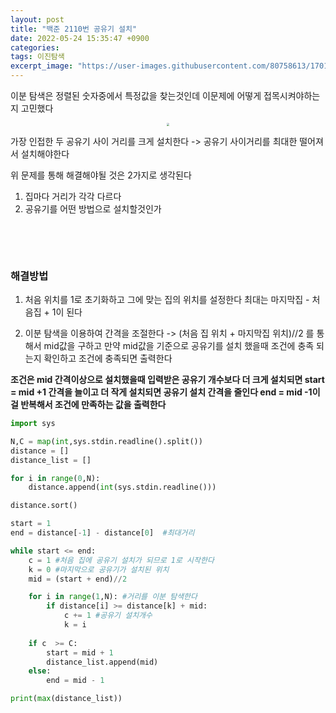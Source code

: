 ```yaml
---
layout: post
title: "백준 2110번 공유기 설치"
date: 2022-05-24 15:35:47 +0900
categories:
tags: 이진탐색
excerpt_image: "https://user-images.githubusercontent.com/80758613/170185236-ef29500d-7300-4708-a2fa-cb5aed520788.png"
---
```


이분 탐색은 정렬된 숫자중에서 특정값을 찾는것인데 이문제에 어떻게 접목시켜야하는지 고민했다

<center>
<img src="https://user-images.githubusercontent.com/80758613/170185236-ef29500d-7300-4708-a2fa-cb5aed520788.png" style="zoom:30%;">
</center>

가장 인접한 두 공유기 사이 거리를 크게 설치한다 -> 공유기 사이거리를 최대한 떨어져서 설치해야한다

위 문제를 통해 해결해야될 것은 2가지로 생각된다

1. 집마다 거리가 각각 다르다
2. 공유기를 어떤 방법으로 설치할것인가

&nbsp;

&nbsp;

### 해결방법

1. 처음 위치를 1로 초기화하고 그에 맞는 집의 위치를 설정한다 최대는 마지막집 - 처음집 + 1이 된다

2.  이분 탐색을 이용하여 간격을 조절한다 -> (처음 집 위치 + 마지막집 위치)//2 를 통해서 mid값을 구하고 만약 mid값을 기준으로 공유기를 설치 했을때 조건에 충족 되는지 확인하고 조건에 충족되면 출력한다

   **조건은 mid 간격이상으로  설치했을때 입력받은 공유기 개수보다 더 크게 설치되면 start = mid +1 간격을 늘이고  더 작게 설치되면 공유기 설치 간격을 줄인다 end = mid -1이걸 반복해서 조건에 만족하는 값을 출력한다**



``` python
import sys

N,C = map(int,sys.stdin.readline().split())
distance = []
distance_list = []

for i in range(0,N):
    distance.append(int(sys.stdin.readline()))

distance.sort() 

start = 1
end = distance[-1] - distance[0]  #최대거리

while start <= end:
    c = 1 #처음 집에 공유기 설치가 되므로 1로 시작한다
    k = 0 #마지막으로 공유기가 설치된 위치
    mid = (start + end)//2

    for i in range(1,N): #거리를 이분 탐색한다
        if distance[i] >= distance[k] + mid:
            c += 1 #공유기 설치개수
            k = i
   
    if c  >= C:
        start = mid + 1
        distance_list.append(mid)
    else:
        end = mid - 1

print(max(distance_list))
```

